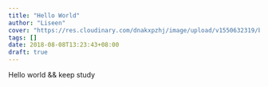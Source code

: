 ```yaml
---
title: "Hello World"
author: "Liseen"
cover: "https://res.cloudinary.com/dnakxpzhj/image/upload/v1550632319/blog/helloworld.jpg"
tags: []
date: 2018-08-08T13:23:43+08:00
draft: true
---
```


Hello world && keep study
